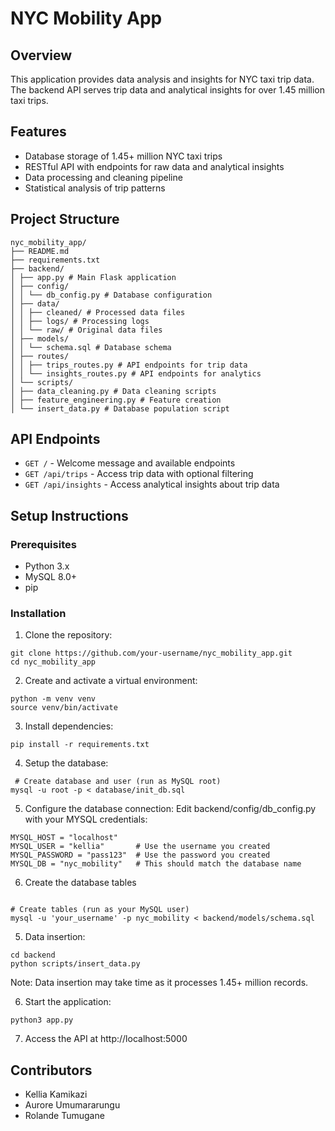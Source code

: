 # NYC Mobility App

## Overview
This application provides data analysis and insights for NYC taxi trip data. The backend API serves trip data and analytical insights for over 1.45 million taxi trips.

## Features
- Database storage of 1.45+ million NYC taxi trips
- RESTful API with endpoints for raw data and analytical insights
- Data processing and cleaning pipeline
- Statistical analysis of trip patterns

## Project Structure
```
nyc_mobility_app/
├── README.md
├── requirements.txt
├── backend/
│ ├── app.py # Main Flask application
│ ├── config/
│ │ └── db_config.py # Database configuration
│ ├── data/
│ │ ├── cleaned/ # Processed data files
│ │ ├── logs/ # Processing logs
│ │ └── raw/ # Original data files
│ ├── models/
│ │ └── schema.sql # Database schema
│ ├── routes/
│ │ ├── trips_routes.py # API endpoints for trip data
│ │ └── insights_routes.py # API endpoints for analytics
│ └── scripts/
│ ├── data_cleaning.py # Data cleaning scripts
│ ├── feature_engineering.py # Feature creation
│ └── insert_data.py # Database population script
```

## API Endpoints

- `GET /` - Welcome message and available endpoints
- `GET /api/trips` - Access trip data with optional filtering
- `GET /api/insights` - Access analytical insights about trip data

## Setup Instructions

### Prerequisites
- Python 3.x
- MySQL 8.0+
- pip

### Installation

1. Clone the repository:
```
git clone https://github.com/your-username/nyc_mobility_app.git
cd nyc_mobility_app
```

2. Create and activate a virtual environment:
```
python -m venv venv
source venv/bin/activate
```

3. Install dependencies:
```
pip install -r requirements.txt
```

4. Setup the database:
```
 # Create database and user (run as MySQL root)
mysql -u root -p < database/init_db.sql
```
5. Configure the database connection:
  Edit backend/config/db_config.py with your MYSQL credentials:
```
MYSQL_HOST = "localhost"
MYSQL_USER = "kellia"       # Use the username you created
MYSQL_PASSWORD = "pass123"  # Use the password you created
MYSQL_DB = "nyc_mobility"   # This should match the database name
```
6. Create the database tables
```

# Create tables (run as your MySQL user)
mysql -u 'your_username' -p nyc_mobility < backend/models/schema.sql
```

5. Data insertion:
```
cd backend
python scripts/insert_data.py
```
Note: Data insertion may take time as it processes 1.45+ million records.

6. Start the application:
```
python3 app.py
```
7. Access the API at http://localhost:5000

## Contributors
- Kellia Kamikazi
- Aurore Umumararungu
- Rolande Tumugane
